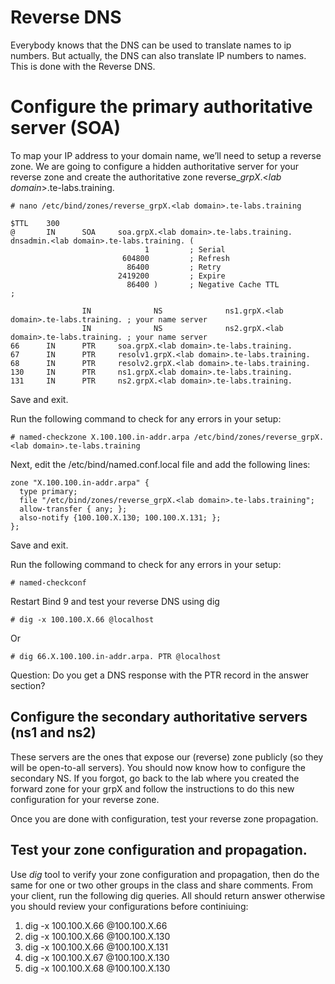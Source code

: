 # Reverse DNS

Everybody knows that the DNS can be used to translate names to ip numbers. But
actually, the DNS can also translate IP numbers to names. This is done with the
Reverse DNS.

# Configure the primary authoritative server (SOA)

To map your IP address to your domain name, we’ll need to setup a reverse zone. 
We are going to configure a hidden authoritative server for your reverse zone 
and create the authoritative zone reverse\_*grpX*.<*lab domain*>.te-labs.training.

```
# nano /etc/bind/zones/reverse_grpX.<lab domain>.te-labs.training
```


```
$TTL    300
@		IN		SOA		soa.grpX.<lab domain>.te-labs.training. dnsadmin.<lab domain>.te-labs.training. (                                            
                              1         ; Serial
                         604800         ; Refresh
                          86400         ; Retry
                        2419200         ; Expire
                          86400 )       ; Negative Cache TTL
;

                IN              NS              ns1.grpX.<lab domain>.te-labs.training. ; your name server
                IN              NS              ns2.grpX.<lab domain>.te-labs.training. ; your name server
66		IN		PTR		soa.grpX.<lab domain>.te-labs.training.
67		IN		PTR		resolv1.grpX.<lab domain>.te-labs.training.
68		IN		PTR		resolv2.grpX.<lab domain>.te-labs.training.
130		IN		PTR		ns1.grpX.<lab domain>.te-labs.training.
131		IN		PTR		ns2.grpX.<lab domain>.te-labs.training.
```

Save and exit.

Run the following command to check for any errors in your setup:

```
# named-checkzone X.100.100.in-addr.arpa /etc/bind/zones/reverse_grpX.<lab domain>.te-labs.training
```

Next, edit the /etc/bind/named.conf.local file and add the following lines:

```
zone "X.100.100.in-addr.arpa" {
  type primary;
  file "/etc/bind/zones/reverse_grpX.<lab domain>.te-labs.training";
  allow-transfer { any; };
  also-notify {100.100.X.130; 100.100.X.131; };
};
```

Save and exit.

Run the following command to check for any errors in your setup:

```
# named-checkconf
```

Restart Bind 9 and test your reverse DNS using dig

```
# dig -x 100.100.X.66 @localhost
```

Or

```
# dig 66.X.100.100.in-addr.arpa. PTR @localhost
```


Question: Do you get a DNS response with the PTR record in the answer section?



## Configure the secondary authoritative servers (ns1 and ns2) 

These servers are the ones that expose our (reverse) zone publicly (so they will be open-to-all servers). You should now know how to configure the secondary NS. If you forgot, go back to the lab where you created the forward zone for your grpX and follow the instructions to do this new configuration for your reverse zone.

Once you are done with configuration, test your reverse zone propagation.

## Test your zone configuration and propagation.
Use *dig* tool to verify your zone configuration and propagation, then do the same for one or two other groups in the class and share comments. From your client, run the following dig queries. All should return answer otherwise you should review your configurations before continiuing:

1. dig -x 100.100.X.66 @100.100.X.66
2. dig -x 100.100.X.66 @100.100.X.130
3. dig -x 100.100.X.66 @100.100.X.131
4. dig -x 100.100.X.67 @100.100.X.130
5. dig -x 100.100.X.68 @100.100.X.130
